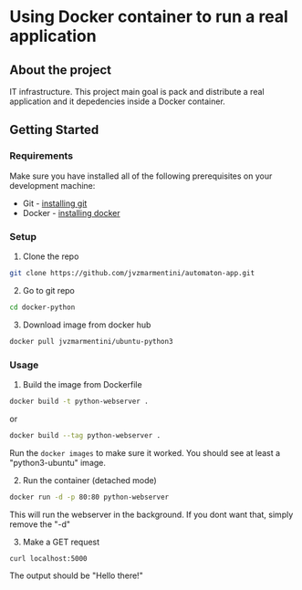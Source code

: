 # Using Docker container to run a real application
## About the project

IT infrastructure.
This project main goal is pack and distribute a real application and it depedencies inside a Docker container. 

## Getting Started
### Requirements
Make sure you have installed all of the following prerequisites on your development machine:
* Git - [installing git](https://git-scm.com/book/en/v2/Getting-Started-Installing-Git)
* Docker - [installing docker](https://docs.docker.com/engine/install/)

### Setup
1. Clone the repo
```sh
git clone https://github.com/jvzmarmentini/automaton-app.git
```

2. Go to git repo
```sh
cd docker-python
```

3. Download image from docker hub
```sh
docker pull jvzmarmentini/ubuntu-python3
```

### Usage

1. Build the image from Dockerfile
```sh
docker build -t python-webserver .
```
or
```sh
docker build --tag python-webserver . 
```

Run the ```docker images``` to make sure it worked. You should see at least a "python3-ubuntu" image.

2. Run the container (detached mode)
```sh
docker run -d -p 80:80 python-webserver
```

This will run the webserver in the background. If you dont want that, simply remove the "-d"

3. Make a GET request
```sh
curl localhost:5000
```

The output should be "Hello there!"
